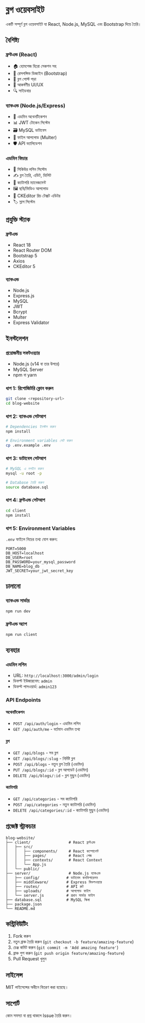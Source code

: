 # ব্লগ ওয়েবসাইট

একটি সম্পূর্ণ ব্লগ ওয়েবসাইট যা React, Node.js, MySQL এবং Bootstrap দিয়ে তৈরি।

## বৈশিষ্ট্য

### ফ্রন্টএন্ড (React)

- 🏠 হোমপেজ হিরো সেকশন সহ
- 📱 রেসপন্সিভ ডিজাইন (Bootstrap)
- 📝 ব্লগ পোস্ট পড়া
- 🎨 আকর্ষণীয় UI/UX
- 🔍 সাইডবার

### ব্যাকএন্ড (Node.js/Express)

- 🔐 এডমিন অথেনটিকেশন
- 📊 JWT টোকেন সিস্টেম
- 🗃️ MySQL ডাটাবেস
- 📁 ফাইল আপলোড (Multer)
- 🛡️ API ভ্যালিডেশন

### এডমিন ফিচার

- 🔑 সিকিউর লগিন সিস্টেম
- ✍️ ব্লগ তৈরি, এডিট, ডিলিট
- 📂 ক্যাটাগরি ম্যানেজমেন্ট
- 🖼️ ছবি/ভিডিও আপলোড
- 📄 CKEditor রিচ টেক্সট এডিটর
- 🏷️ স্লাগ সিস্টেম

## প্রযুক্তি স্ট্যাক

### ফ্রন্টএন্ড

- React 18
- React Router DOM
- Bootstrap 5
- Axios
- CKEditor 5

### ব্যাকএন্ড

- Node.js
- Express.js
- MySQL
- JWT
- Bcrypt
- Multer
- Express Validator

## ইনস্টলেশন

### প্রয়োজনীয় সফটওয়্যার

- Node.js (v14 বা তার উপরে)
- MySQL Server
- npm বা yarn

### ধাপ 1: রিপোজিটরি ক্লোন করুন

```bash
git clone <repository-url>
cd blog-website
```

### ধাপ 2: ব্যাকএন্ড সেটআপ

```bash
# Dependencies ইনস্টল করুন
npm install

# Environment variables সেট করুন
cp .env.example .env
```

### ধাপ 3: ডাটাবেস সেটআপ

```bash
# MySQL এ লগইন করুন
mysql -u root -p

# Database তৈরি করুন
source database.sql
```

### ধাপ 4: ফ্রন্টএন্ড সেটআপ

```bash
cd client
npm install
```

### ধাপ 5: Environment Variables

`.env` ফাইলে নিচের তথ্য যোগ করুন:

```
PORT=5000
DB_HOST=localhost
DB_USER=root
DB_PASSWORD=your_mysql_password
DB_NAME=blog_db
JWT_SECRET=your_jwt_secret_key
```

## চালানো

### ব্যাকএন্ড সার্ভার

```bash
npm run dev
```

### ফ্রন্টএন্ড অ্যাপ

```bash
npm run client
```

## ব্যবহার

### এডমিন লগিন

- URL: `http://localhost:3000/admin/login`
- ডিফল্ট ইউজারনেম: `admin`
- ডিফল্ট পাসওয়ার্ড: `admin123`

### API Endpoints

#### অথেনটিকেশন

- `POST /api/auth/login` - এডমিন লগিন
- `GET /api/auth/me` - বর্তমান এডমিন তথ্য

#### ব্লগ

- `GET /api/blogs` - সব ব্লগ
- `GET /api/blogs/:slug` - নির্দিষ্ট ব্লগ
- `POST /api/blogs` - নতুন ব্লগ তৈরি (এডমিন)
- `PUT /api/blogs/:id` - ব্লগ আপডেট (এডমিন)
- `DELETE /api/blogs/:id` - ব্লগ মুছুন (এডমিন)

#### ক্যাটাগরি

- `GET /api/categories` - সব ক্যাটাগরি
- `POST /api/categories` - নতুন ক্যাটাগরি (এডমিন)
- `DELETE /api/categories/:id` - ক্যাটাগরি মুছুন (এডমিন)

## প্রজেক্ট স্ট্রাকচার

```
blog-website/
├── client/                 # React ফ্রন্টএন্ড
│   ├── src/
│   │   ├── components/     # React কম্পোনেন্ট
│   │   ├── pages/          # React পেজ
│   │   ├── contexts/       # React Context
│   │   └── App.js
│   └── public/
├── server/                 # Node.js ব্যাকএন্ড
│   ├── config/            # ডাটাবেস কনফিগারেশন
│   ├── middleware/        # Express মিডলওয়্যার
│   ├── routes/            # API রুট
│   ├── uploads/           # আপলোড ফাইল
│   └── server.js          # প্রধান সার্ভার ফাইল
├── database.sql           # MySQL স্কিমা
├── package.json
└── README.md
```

## কন্ট্রিবিউটিং

1. Fork করুন
2. নতুন ব্রাঞ্চ তৈরি করুন (`git checkout -b feature/amazing-feature`)
3. চেঞ্জ কমিট করুন (`git commit -m 'Add amazing feature'`)
4. ব্রাঞ্চ পুশ করুন (`git push origin feature/amazing-feature`)
5. Pull Request খুলুন

## লাইসেন্স

MIT লাইসেন্সের অধীনে বিতরণ করা হয়েছে।

## সাপোর্ট

কোন সমস্যা বা প্রশ্ন থাকলে Issue তৈরি করুন।
